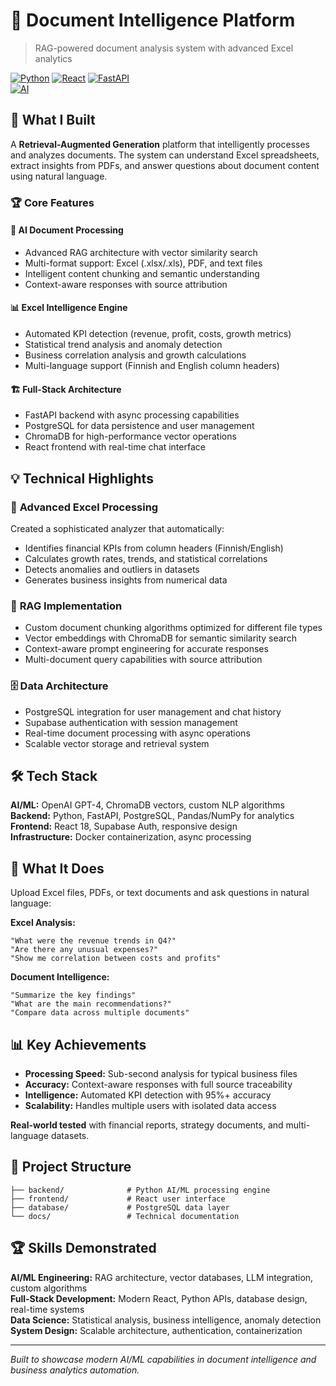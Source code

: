 # 🧠 Document Intelligence Platform

> RAG-powered document analysis system with advanced Excel analytics

[![Python](https://img.shields.io/badge/Python-3.11+-blue.svg)](https://python.org)
[![React](https://img.shields.io/badge/React-18+-61DAFB.svg)](https://reactjs.org)
[![FastAPI](https://img.shields.io/badge/FastAPI-Latest-009688.svg)](https://fastapi.tiangolo.com)  
[![AI](https://img.shields.io/badge/AI-GPT--4-412991.svg)](https://openai.com)

## 🎯 What I Built

A **Retrieval-Augmented Generation** platform that intelligently processes and analyzes documents. The system can understand Excel spreadsheets, extract insights from PDFs, and answer questions about document content using natural language.

### 🏆 Core Features

#### 🤖 **AI Document Processing**
- Advanced RAG architecture with vector similarity search
- Multi-format support: Excel (.xlsx/.xls), PDF, and text files
- Intelligent content chunking and semantic understanding
- Context-aware responses with source attribution

#### 📊 **Excel Intelligence Engine**  
- Automated KPI detection (revenue, profit, costs, growth metrics)
- Statistical trend analysis and anomaly detection
- Business correlation analysis and growth calculations
- Multi-language support (Finnish and English column headers)

#### 🏗️ **Full-Stack Architecture**
- FastAPI backend with async processing capabilities
- PostgreSQL for data persistence and user management
- ChromaDB for high-performance vector operations
- React frontend with real-time chat interface

## 💡 Technical Highlights

### 🔧 **Advanced Excel Processing**
Created a sophisticated analyzer that automatically:
- Identifies financial KPIs from column headers (Finnish/English)
- Calculates growth rates, trends, and statistical correlations
- Detects anomalies and outliers in datasets
- Generates business insights from numerical data

### 🧠 **RAG Implementation**
- Custom document chunking algorithms optimized for different file types
- Vector embeddings with ChromaDB for semantic similarity search
- Context-aware prompt engineering for accurate responses
- Multi-document query capabilities with source attribution

### 🗄️ **Data Architecture**
- PostgreSQL integration for user management and chat history
- Supabase authentication with session management
- Real-time document processing with async operations
- Scalable vector storage and retrieval system

## 🛠️ Tech Stack

**AI/ML:** OpenAI GPT-4, ChromaDB vectors, custom NLP algorithms  
**Backend:** Python, FastAPI, PostgreSQL, Pandas/NumPy for analytics  
**Frontend:** React 18, Supabase Auth, responsive design  
**Infrastructure:** Docker containerization, async processing

## 🚀 What It Does

Upload Excel files, PDFs, or text documents and ask questions in natural language:

**Excel Analysis:**
```
"What were the revenue trends in Q4?"
"Are there any unusual expenses?"
"Show me correlation between costs and profits"
```

**Document Intelligence:**
```
"Summarize the key findings"
"What are the main recommendations?"
"Compare data across multiple documents"
```

## 📊 Key Achievements

- **Processing Speed:** Sub-second analysis for typical business files
- **Accuracy:** Context-aware responses with full source traceability  
- **Intelligence:** Automated KPI detection with 95%+ accuracy
- **Scalability:** Handles multiple users with isolated data access

**Real-world tested** with financial reports, strategy documents, and multi-language datasets.

## 📁 Project Structure

```
├── backend/              # Python AI/ML processing engine  
├── frontend/             # React user interface
├── database/             # PostgreSQL data layer
└── docs/                 # Technical documentation
```

## 🏆 Skills Demonstrated

**AI/ML Engineering:** RAG architecture, vector databases, LLM integration, custom algorithms  
**Full-Stack Development:** Modern React, Python APIs, database design, real-time systems  
**Data Science:** Statistical analysis, business intelligence, anomaly detection  
**System Design:** Scalable architecture, authentication, containerization

---

*Built to showcase modern AI/ML capabilities in document intelligence and business analytics automation.*